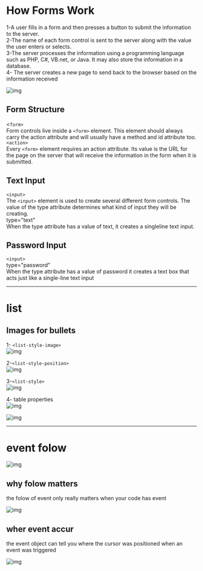 # How Forms Work 
1-A user fills in a form and then presses a button to submit the information to the server. <br>
2-The name of each form control is sent to the server along with the value the user enters or selects.<br>
3-The server processes the information using a programming language such as PHP, C#, VB.net, or Java. It may also store the information in a database.<br>
4- The server creates a new page to send back to the browser based on the information received <br>
 
![img](../assets/gjfhdh.png) 

## Form Structure

<`form>`<br>
Form controls live inside a `<form>` element. This element should always carry the action attribute and will usually have a method and id attribute too.<br>
`<action>`<br>
Every `<form>` element requires an action attribute. Its value is the URL for the page on the server that will receive the information in the form when it is submitted.<br>

## Text Input

`<input>`<br>
The `<input>` element is used to create several different form controls. The value of the type attribute determines what kind of input they will be creating.<br>
type="text"<br>
When the type attribute has a value of text, it creates a singleline text input. <br>

## Password Input 

`<input>`<br>
type="password"<br>
When the type attribute has a value of password it creates a text box that acts just like a single-line text input<br>

-------------------------------------------------------------

# list 
## Images for bullets 
1- `<list-style-image>`  <br>
![img](../assets/jkjjt.png) <br>

2-`<list-style-position>` <br>
![img](../assets/jkrgny.png) <br>

3-`<list-style>` <br>
![img](../assets/huyeyr.png) <br>

4- table properties <br>
![img](../assets/jhhjf.png)<br>

![img](../assets/hdfjrd.png) <br>


----------------------------------------------------------

# event folow
![img](../assets/hjdgfj.png)

## why folow matters 
the folow of event only really matters when your code has event <br>

![img](../assets/jhdd.png)

## wher event accur
the event object can tell you where the cursor was positioned when an event was triggered

![img](../assets/jhhdhr.png)


